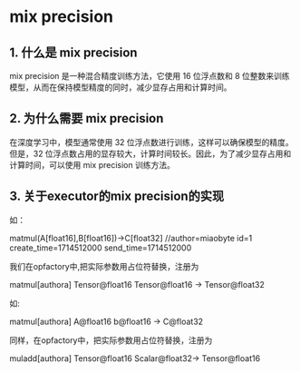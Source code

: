 # mix precision

## 1. 什么是 mix precision

mix precision 是一种混合精度训练方法，它使用 16 位浮点数和 8 位整数来训练模型，从而在保持模型精度的同时，减少显存占用和计算时间。

## 2. 为什么需要 mix precision

在深度学习中，模型通常使用 32 位浮点数进行训练，这样可以确保模型的精度。但是，32 位浮点数占用的显存较大，计算时间较长。因此，为了减少显存占用和计算时间，可以使用 mix precision 训练方法。

## 3. 关于executor的mix precision的实现

如：

matmul(A[float16],B[float16])->C[float32] //author=miaobyte id=1 create_time=1714512000 send_time=1714512000

我们在opfactory中,把实际参数用占位符替换，注册为

matmul[authora] Tensor@float16 Tensor@float16 -> Tensor@float32

如:

matmul[authora] A@float16 b@float16 -> C@float32

同样，在opfactory中，把实际参数用占位符替换，注册为

muladd[authora] Tensor@float16 Scalar@float32-> Tensor@float16










